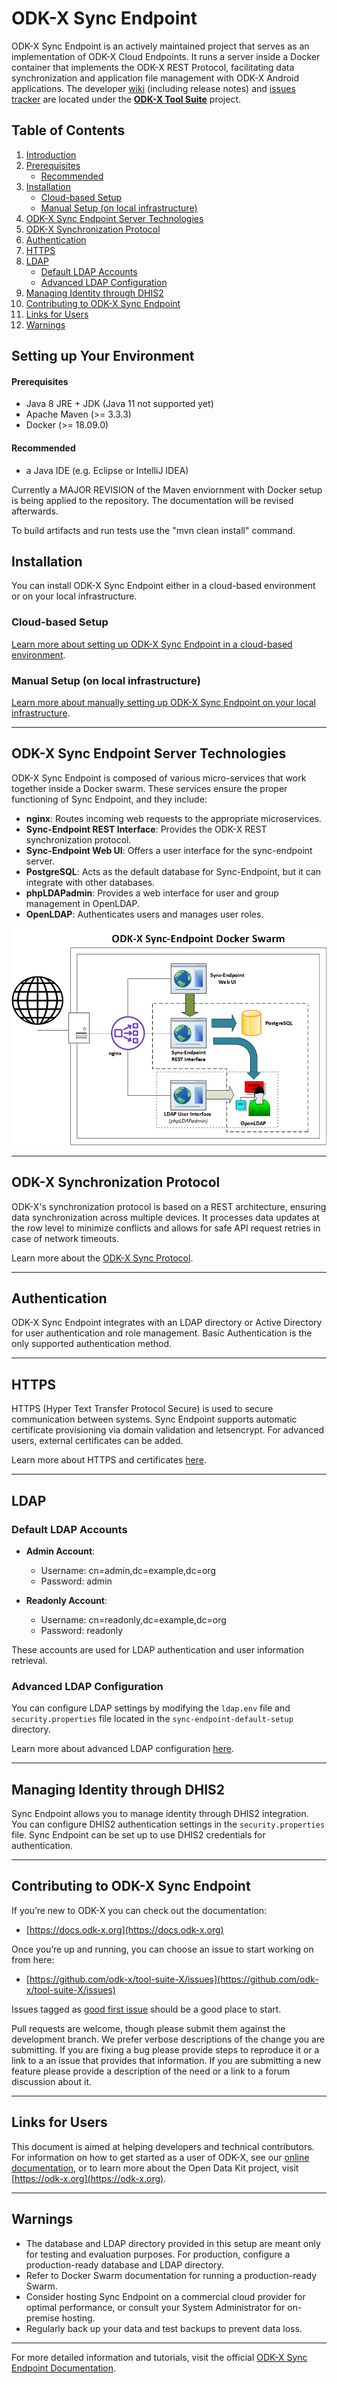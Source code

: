 # ODK-X Sync Endpoint

ODK-X Sync Endpoint is an actively maintained project that serves as an implementation of ODK-X Cloud Endpoints. It runs a server inside a Docker container that implements the ODK-X REST Protocol, facilitating data synchronization and application file management with ODK-X Android applications.
The developer [wiki](https://github.com/odk-x/tool-suite-X/wiki) (including release notes) and [issues tracker](https://github.com/odk-x/tool-suite-X/issues) are located under the [**ODK-X Tool Suite**](https://github.com/odk-x) project.

## Table of Contents

1. [Introduction](#introduction)
2. [Prerequisites](#prerequisites)
   - [Recommended](#recommended)
3. [Installation](#installation)
   - [Cloud-based Setup](#cloud-based-setup)
   - [Manual Setup (on local infrastructure)](#manual-setup-on-local-infrastructure)
4. [ODK-X Sync Endpoint Server Technologies](#odk-x-sync-endpoint-server-technologies)
5. [ODK-X Synchronization Protocol](#odk-x-synchronization-protocol)
6. [Authentication](#authentication)
7. [HTTPS](#https)
8. [LDAP](#ldap)
   - [Default LDAP Accounts](#default-ldap-accounts)
   - [Advanced LDAP Configuration](#advanced-ldap-configuration)
9. [Managing Identity through DHIS2](#managing-identity-through-dhis2)
10. [Contributing to ODK-X Sync Endpoint](#contributing-to-odk-x-sync-endpoint)
11. [Links for Users](#links-for-users)
12. [Warnings](#warnings)

## Setting up Your Environment

#### Prerequisites

 - Java 8 JRE + JDK (Java 11 not supported yet)
 - Apache Maven (>= 3.3.3)
 - Docker (>= 18.09.0)

#### Recommended 
 
 - a Java IDE (e.g. Eclipse or IntelliJ IDEA)


Currently a MAJOR REVISION of the Maven enviornment with Docker setup is being applied to the repository. The documentation will be revised afterwards.

To build artifacts and run tests use the "mvn clean install" command. 

## Installation

You can install ODK-X Sync Endpoint either in a cloud-based environment or on your local infrastructure.

### Cloud-based Setup

[Learn more about setting up ODK-X Sync Endpoint in a cloud-based environment](https://docs.odk-x.org/sync-endpoint-cloud-setup/#sync-endpoint-cloud-setup).

### Manual Setup (on local infrastructure)

[Learn more about manually setting up ODK-X Sync Endpoint on your local infrastructure](https://docs.odk-x.org/sync-endpoint-manual-setup/#sync-endpoint-manual-setup).

---

## ODK-X Sync Endpoint Server Technologies

ODK-X Sync Endpoint is composed of various micro-services that work together inside a Docker swarm. These services ensure the proper functioning of Sync Endpoint, and they include:

- **nginx**: Routes incoming web requests to the appropriate microservices.
- **Sync-Endpoint REST Interface**: Provides the ODK-X REST synchronization protocol.
- **Sync-Endpoint Web UI**: Offers a user interface for the sync-endpoint server.
- **PostgreSQL**: Acts as the default database for Sync-Endpoint, but it can integrate with other databases.
- **phpLDAPadmin**: Provides a web interface for user and group management in OpenLDAP.
- **OpenLDAP**: Authenticates users and manages user roles.

![Sync Endpoint Microservices](/docs/images/endpoint-docker-swarm.png)

---

## ODK-X Synchronization Protocol

ODK-X's synchronization protocol is based on a REST architecture, ensuring data synchronization across multiple devices. It processes data updates at the row level to minimize conflicts and allows for safe API request retries in case of network timeouts.

Learn more about the [ODK-X Sync Protocol](https://docs.odk-x.org/odk-2-sync-protocol/).

---

## Authentication

ODK-X Sync Endpoint integrates with an LDAP directory or Active Directory for user authentication and role management. Basic Authentication is the only supported authentication method.

---

## HTTPS

HTTPS (Hyper Text Transfer Protocol Secure) is used to secure communication between systems. Sync Endpoint supports automatic certificate provisioning via domain validation and letsencrypt. For advanced users, external certificates can be added.

Learn more about HTTPS and certificates [here](https://www.digicert.com/resources/beginners-guide-to-tls-ssl-certificates-whitepaper-en-2019.pdf).

---

## LDAP

### Default LDAP Accounts

- **Admin Account**:
  - Username: cn=admin,dc=example,dc=org
  - Password: admin

- **Readonly Account**:
  - Username: cn=readonly,dc=example,dc=org
  - Password: readonly

These accounts are used for LDAP authentication and user information retrieval.

### Advanced LDAP Configuration

You can configure LDAP settings by modifying the `ldap.env` file and `security.properties` file located in the `sync-endpoint-default-setup` directory.

Learn more about advanced LDAP configuration [here](https://docs.odk-x.org/sync-endpoint/?highlight=group#advanced).

---

## Managing Identity through DHIS2

Sync Endpoint allows you to manage identity through DHIS2 integration. You can configure DHIS2 authentication settings in the `security.properties` file. Sync Endpoint can be set up to use DHIS2 credentials for authentication.

---

## Contributing to ODK-X Sync Endpoint

If you’re new to ODK-X you can check out the documentation:
- [https://docs.odk-x.org](https://docs.odk-x.org)

Once you’re up and running, you can choose an issue to start working on from here: 
- [https://github.com/odk-x/tool-suite-X/issues](https://github.com/odk-x/tool-suite-X/issues)

Issues tagged as [good first issue](https://github.com/odk-x/tool-suite-X/issues?q=is%3Aissue+is%3Aopen+label%3A%22good+first+issue%22) should be a good place to start.

Pull requests are welcome, though please submit them against the development branch. We prefer verbose descriptions of the change you are submitting. If you are fixing a bug please provide steps to reproduce it or a link to a an issue that provides that information. If you are submitting a new feature please provide a description of the need or a link to a forum discussion about it.

---

## Links for Users

This document is aimed at helping developers and technical contributors. For information on how to get started as a user of ODK-X, see our [online documentation](https://docs.odk-x.org), or to learn more about the Open Data Kit project, visit [https://odk-x.org](https://odk-x.org).

---

## Warnings

- The database and LDAP directory provided in this setup are meant only for testing and evaluation purposes. For production, configure a production-ready database and LDAP directory.
- Refer to Docker Swarm documentation for running a production-ready Swarm.
- Consider hosting Sync Endpoint on a commercial cloud provider for optimal performance, or consult your System Administrator for on-premise hosting.
- Regularly back up your data and test backups to prevent data loss.

---

For more detailed information and tutorials, visit the official [ODK-X Sync Endpoint Documentation](https://docs.odk-x.org/sync-endpoint/?highlight=group#odk-x-sync-endpoint).
